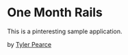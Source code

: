 # One Month Rails

This is a pinteresting sample application.

by [Tyler Pearce](http://tylerpearcephoto.com)